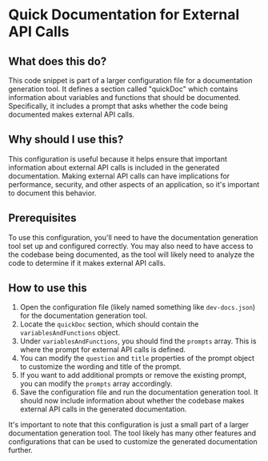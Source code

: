 
  
  # **Quick Documentation for External API Calls**

## What does this do?
This code snippet is part of a larger configuration file for a documentation generation tool. It defines a section called "quickDoc" which contains information about variables and functions that should be documented. Specifically, it includes a prompt that asks whether the code being documented makes external API calls.

## Why should I use this?
This configuration is useful because it helps ensure that important information about external API calls is included in the generated documentation. Making external API calls can have implications for performance, security, and other aspects of an application, so it's important to document this behavior.

## Prerequisites
To use this configuration, you'll need to have the documentation generation tool set up and configured correctly. You may also need to have access to the codebase being documented, as the tool will likely need to analyze the code to determine if it makes external API calls.

## How to use this
1. Open the configuration file (likely named something like `dev-docs.json`) for the documentation generation tool.
2. Locate the `quickDoc` section, which should contain the `variablesAndFunctions` object.
3. Under `variablesAndFunctions`, you should find the `prompts` array. This is where the prompt for external API calls is defined.
4. You can modify the `question` and `title` properties of the prompt object to customize the wording and title of the prompt.
5. If you want to add additional prompts or remove the existing prompt, you can modify the `prompts` array accordingly.
6. Save the configuration file and run the documentation generation tool. It should now include information about whether the codebase makes external API calls in the generated documentation.

It's important to note that this configuration is just a small part of a larger documentation generation tool. The tool likely has many other features and configurations that can be used to customize the generated documentation further.
  
  